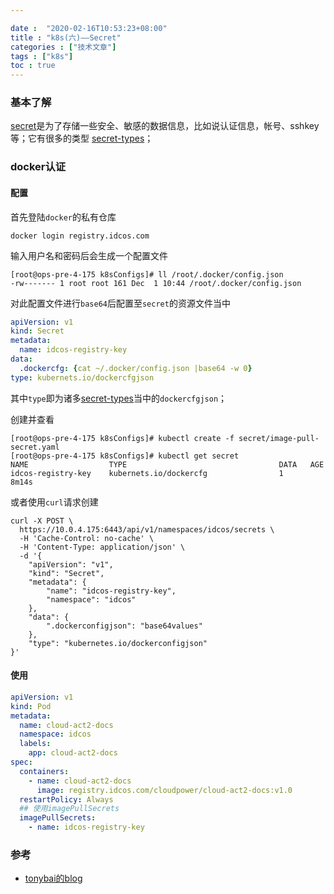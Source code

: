 ```yaml
---

date :  "2020-02-16T10:53:23+08:00" 
title : "k8s(六)––Secret" 
categories : ["技术文章"] 
tags : ["k8s"] 
toc : true
---
```


### 基本了解

[secret](https://kubernetes.io/docs/concepts/configuration/secret/)是为了存储一些安全、敏感的数据信息，比如说认证信息，帐号、sshkey等；它有很多的类型 [secret-types](https://kubernetes.io/docs/concepts/configuration/secret/#secret-types)；

### docker认证

#### 配置

首先登陆`docker`的私有仓库

```shell
docker login registry.idcos.com
```

输入用户名和密码后会生成一个配置文件

```shell
[root@ops-pre-4-175 k8sConfigs]# ll /root/.docker/config.json
-rw------- 1 root root 161 Dec  1 10:44 /root/.docker/config.json
```

对此配置文件进行`base64`后配置至`secret`的资源文件当中

```yaml
apiVersion: v1
kind: Secret
metadata:
  name: idcos-registry-key
data: 
  .dockercfg: {cat ~/.docker/config.json |base64 -w 0}
type: kubernets.io/dockercfgjson
```

其中`type`即为诸多[secret-types](https://kubernetes.io/docs/concepts/configuration/secret/#secret-types)当中的`dockercfgjson`；

创建并查看

```shell
[root@ops-pre-4-175 k8sConfigs]# kubectl create -f secret/image-pull-secret.yaml
[root@ops-pre-4-175 k8sConfigs]# kubectl get secret
NAME                  TYPE                                  DATA   AGE
idcos-registry-key    kubernets.io/dockercfg                1      8m14s
```

或者使用`curl`请求创建

```shell
curl -X POST \
  https://10.0.4.175:6443/api/v1/namespaces/idcos/secrets \
  -H 'Cache-Control: no-cache' \
  -H 'Content-Type: application/json' \
  -d '{
    "apiVersion": "v1",
    "kind": "Secret",
    "metadata": {
        "name": "idcos-registry-key",
        "namespace": "idcos"
    },
    "data": {
        ".dockerconfigjson": "base64values"
    },
    "type": "kubernetes.io/dockerconfigjson"
}'
```

#### 使用

```yaml
apiVersion: v1
kind: Pod
metadata:
  name: cloud-act2-docs
  namespace: idcos
  labels:
    app: cloud-act2-docs
spec:
  containers:
    - name: cloud-act2-docs
      image: registry.idcos.com/cloudpower/cloud-act2-docs:v1.0
  restartPolicy: Always
  ## 使用imagePullSecrets
  imagePullSecrets:
    - name: idcos-registry-key
```

### 参考

- [tonybai的blog](https://tonybai.com/2016/11/16/how-to-pull-images-from-private-registry-on-kubernetes-cluster/)